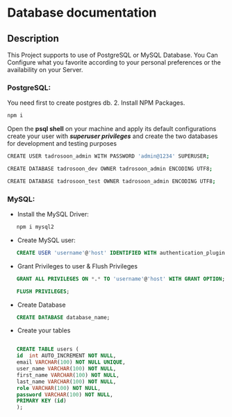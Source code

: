 # Database documentation

## Description

This Project supports to use of PostgreSQL or MySQL Database.
You Can Configure what you favorite according to your personal preferences or the availability on your Server.

### PostgreSQL:

You need first to create postgres db. 2. Install NPM Packages.

```sh
npm i
```

Open the **psql shell** on your machine and apply its default configurations  
 create your user with **_superuser privileges_** and create the two databases for development and testing purposes

```sh
CREATE USER tadrosoon_admin WITH PASSWORD 'admin@1234' SUPERUSER;
```

```sh
CREATE DATABASE tadrosoon_dev OWNER tadrosoon_admin ENCODING UTF8;

CREATE DATABASE tadrosoon_test OWNER tadrosoon_admin ENCODING UTF8;
```

### MySQL:

- Install the MySQL Driver:

```sh
   npm i mysql2
```

- Create MySQL user:

```sql
   CREATE USER 'username'@'host' IDENTIFIED WITH authentication_plugin BY 'password';
```

- Grant Privileges to user & Flush Privileges

```sql
   GRANT ALL PRIVILEGES ON *.* TO 'username'@'host' WITH GRANT OPTION;

   FLUSH PRIVILEGES;
```

- Create Database

```sql
   CREATE DATABASE database_name;
```

- Create your tables

```sql

   CREATE TABLE users (
   id  int AUTO_INCREMENT NOT NULL,
   email VARCHAR(100) NOT NULL UNIQUE,
   user_name VARCHAR(100) NOT NULL,
   first_name VARCHAR(100) NOT NULL,
   last_name VARCHAR(100) NOT NULL,
   role VARCHAR(100) NOT NULL,
   password VARCHAR(100) NOT NULL,
   PRIMARY KEY (id)
   );


```
